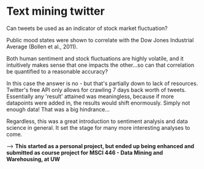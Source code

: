 # Text mining twitter

Can tweets be used as an indicator of stock market fluctuation?

Public mood states were shown to correlate with the Dow Jones Industrial Average (Bollen et al., 2011).

Both human sentiment and stock fluctuations are highly volatile, and it intuitively makes sense that one impacts the other...so can that correlation be quantified to a reasonable accuracy?

In this case the answer is no - but that's partially down to lack of resources. Twitter's free API only allows for crawling 7 days back worth of tweets. Essentially any 'result' attained was meaningless, because if more datapoints were added in, the results would shift enormously. Simply not enough data! That was a big hindrance...

Regardless, this was a great introduction to sentiment analysis and data science in general. It set the stage for many more interesting analyses to come.

--> **This started as a personal project, but ended up being enhanced and submitted as course project for MSCI 446 - Data Mining and Warehousing, at UW**

